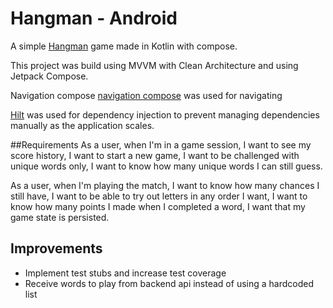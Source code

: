 # Hangman - Android
A simple [Hangman](https://en.wikipedia.org/wiki/Hangman_(game)) game made in Kotlin with compose.

This project was build using MVVM with Clean Architecture and using Jetpack Compose.

Navigation compose [navigation compose](https://developer.android.com/jetpack/compose/navigation) was used for navigating

[Hilt](https://developer.android.com/jetpack/compose/libraries#hilt) was used
for dependency injection to prevent managing dependencies manually as the application scales.


##Requirements
As a user, when I'm in a game session,
I want to see my score history,
I want to start a new game, 
I want to be challenged with unique words only, 
I want to know how many unique words I can still guess. 

As a user, when I'm playing the match,
I want to know how many chances I still have,
I want to be able to try out letters in any order I want,
I want to know how many points I made when I completed a word,
I want that my game state is persisted.

## Improvements
- Implement test stubs and increase test coverage
- Receive words to play from backend api instead of using a hardcoded list
